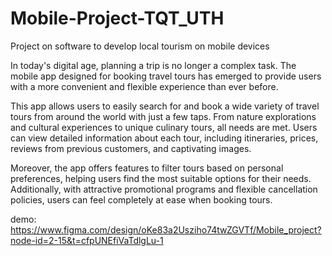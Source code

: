 # Mobile-Project-TQT_UTH
Project on software to develop local tourism on mobile devices

In today's digital age, planning a trip is no longer a complex task. The mobile app designed for booking travel tours has emerged to provide users with a more convenient and flexible experience than ever before.

This app allows users to easily search for and book a wide variety of travel tours from around the world with just a few taps. From nature explorations and cultural experiences to unique culinary tours, all needs are met. Users can view detailed information about each tour, including itineraries, prices, reviews from previous customers, and captivating images.

Moreover, the app offers features to filter tours based on personal preferences, helping users find the most suitable options for their needs. Additionally, with attractive promotional programs and flexible cancellation policies, users can feel completely at ease when booking tours.

demo: https://www.figma.com/design/oKe83a2Usziho74twZGVTf/Mobile_project?node-id=2-15&t=cfpUNEfiVaTdlgLu-1
